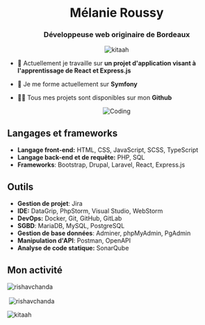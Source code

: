 <h1 align="center">Mélanie Roussy</h1>
<h3 align="center">Développeuse web originaire de Bordeaux</h3>
<p align="center"> <img src="https://komarev.com/ghpvc/?username=kitaah&label=Profile%20views&color=0e75b6&style=flat" alt="kitaah" /> </p>



- 🔭 Actuellement je travaille sur **un projet d'application visant à l'apprentissage de React et Express.js**

- 🌱 Je me forme actuellement sur **Symfony**

- 👨‍💻 Tous mes projets sont disponibles sur mon **Github**

<p align="center"><img alt="Coding" src="https://media.giphy.com/media/l0HlNaQ6gWfllcjDO/giphy.gif"></p>


## Langages et frameworks

- **Langage front-end:** HTML, CSS, JavaScript, SCSS, TypeScript
- **Langage back-end et de requête:**  PHP, SQL
- **Frameworks**: Bootstrap, Drupal, Laravel, React, Express.js

## Outils

- **Gestion de projet**: Jira
- **IDE:** DataGrip, PhpStorm, Visual Studio, WebStorm
- **DevOps:** Docker, Git, GitHub, GitLab
- **SGBD**: MariaDB, MySQL, PostgreSQL
- **Gestion de base données**: Adminer, phpMyAdmin, PgAdmin
- **Manipulation d'API**: Postman, OpenAPI
- **Analyse de code statique:** SonarQube

## Mon activité


<p><img align="center" src="https://github-readme-stats.vercel.app/api/top-langs?username=kitaah&show_icons=true&locale=en&layout=compact&theme=dracula" alt="rishavchanda" /></p>

<p>&nbsp;<img align="center" src="https://github-readme-stats.vercel.app/api?username=kitaah&show_icons=true&locale=en&theme=synthwave" alt="rishavchanda" /></p>

<p><img align="center" src="https://github-readme-streak-stats.herokuapp.com/?user=kitaah&&theme=tokyonight" alt="kitaah" /></p>
